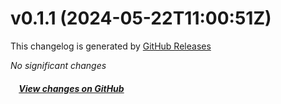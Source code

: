 # v0.1.1 (2024-05-22T11:00:51Z)

This changelog is generated by [GitHub Releases](https://github.com/kazupon/textlint-rule-no-period-on-paragraph-end/releases/tag/v0.1.1)

_No significant changes_

##### &nbsp;&nbsp;&nbsp;&nbsp;[View changes on GitHub](https://github.com/kazupon/textlint-rule-no-period-on-paragraph-end/compare/v0.1.0...v0.1.1)
